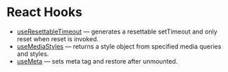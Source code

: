# React Hooks

- [useResettableTimeout](https://github.com/ShizukuIchi/react-hooks/blob/master/docs/useResettableTimeout.md) &mdash; generates a resettable setTimeout and only reset when reset is invoked.
- [useMediaStyles](https://github.com/ShizukuIchi/react-hooks/blob/master/docs/useMediaStyles.md) &mdash; returns a style object from specified media queries and styles.
- [useMeta](https://github.com/ShizukuIchi/react-hooks/blob/master/docs/useMediaStyles.md) &mdash; sets meta tag and restore after unmounted.
